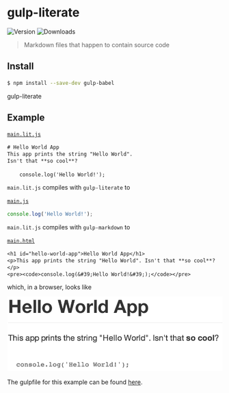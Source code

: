 # gulp-literate

![Version](https://img.shields.io/npm/v/gulp-literate.svg)
![Downloads](https://img.shields.io/npm/dm/gulp-literate.svg)

> Markdown files that happen to contain source code

## Install

```sh
$ npm install --save-dev gulp-babel
```

gulp-literate

## Example

[`main.lit.js`](example/main.lit.js)

```
# Hello World App
This app prints the string "Hello World".
Isn't that **so cool**?

    console.log('Hello World!');
```

 `main.lit.js` compiles with `gulp-literate` to

[`main.js`](example/code/main.js)
```js
console.log('Hello World!');
```

`main.lit.js` compiles with `gulp-markdown` to

[`main.html`](example/doc/main.html)
```
<h1 id="hello-world-app">Hello World App</h1>
<p>This app prints the string "Hello World". Isn't that **so cool**?</p>
<pre><code>console.log(&#39;Hello World!&#39;);</code></pre>
```

which, in a browser, looks like

![preview](preview.png)

The gulpfile for this example can be found [here](example/gulpfile.js).
